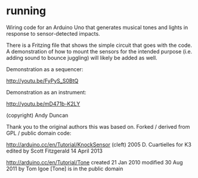 running
=======

Wiring code for an Arduino Uno that generates musical tones and lights in response to sensor-detected impacts.

There is a Fritzing file that shows the simple circuit that goes with the code. A demonstration of how to mount the sensors for the intended purpose (i.e. adding sound to bounce juggling) will likely be added as well. 

Demonstration as a sequencer:

http://youtu.be/FyPyS_S0BtQ

Demonstration as an instrument:

http://youtu.be/mD471b-K2LY

(copyright) Andy Duncan

Thank you to the original authors this was based on.  Forked / derived from GPL / public domain code:

http://arduino.cc/en/Tutorial/KnockSensor
  (cleft) 2005 D. Cuartielles for K3
  edited by Scott Fitzgerald 14 April 2013

http://arduino.cc/en/Tutorial/Tone
  created 21 Jan 2010
  modified 30 Aug 2011
  by Tom Igoe
  [Tone] is in the public domain
